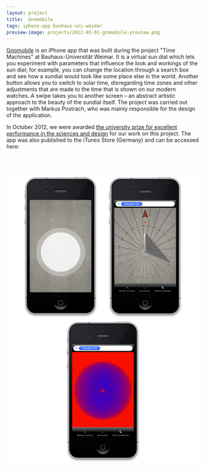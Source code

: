 ```yaml
---
layout: project
title:  Gnomobile
tags: iphone-app bauhaus-uni-weimar
preview-image: projects/2012-03-01-gnomobile-preview.png
---
```


[Gnomobile](http://gnomobile.de) is an iPhone app that was built during the project "Time Machines"
at Bauhaus-Universität Weimar. It is a virtual sun dial which lets you experiment with 
parameters that influence the look and workings of the sun dial; for example, you can change the
location through a search box and see how a sundial would look like some place else in
the world. Another button allows you to switch to solar time, disregarding time zones and other
adjustments that are made to the time that is shown on our modern watches. A swipe takes you to another
screen – an abstract artistic approach to the beauty of the sundial itself. The project was carried
out together with Markus Postrach, who was mainly responsible for the design of the application.

In October 2012, we were awarded [the university prize for excellent performance in the
sciences and design](https://www.uni-weimar.de/en/university/profile/events/events-2012/matriculation-ceremony-2012/)
for our work on this project. The app was also published to the iTunes Store (Germany) and can be accessed here:

<a href="https://itunes.apple.com/de/app/gnomobile/id509153181?mt=8&uo=4" target="itunes_store" style="display:block;margin:0 auto;overflow:hidden;background:url(https://linkmaker.itunes.apple.com/htmlResources/assets/de_de//images/web/linkmaker/badge_appstore-lrg.png) no-repeat;width:135px;height:40px;@media only screen{background-image:url(https://linkmaker.itunes.apple.com/htmlResources/assets/de_de//images/web/linkmaker/badge_appstore-lrg.svg);}"></a>

![Screenshot](/assets/projects/2012-03-01-gnomobile.png)
![Screenshot](/assets/projects/2012-03-01-gnomobile-abstract.png)
